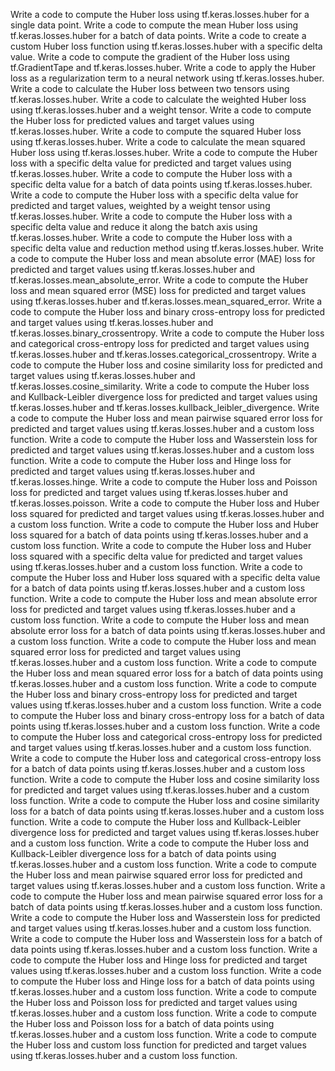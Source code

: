 Write a code to compute the Huber loss using tf.keras.losses.huber for a single data point.
Write a code to compute the mean Huber loss using tf.keras.losses.huber for a batch of data points.
Write a code to create a custom Huber loss function using tf.keras.losses.huber with a specific delta value.
Write a code to compute the gradient of the Huber loss using tf.GradientTape and tf.keras.losses.huber.
Write a code to apply the Huber loss as a regularization term to a neural network using tf.keras.losses.huber.
Write a code to calculate the Huber loss between two tensors using tf.keras.losses.huber.
Write a code to calculate the weighted Huber loss using tf.keras.losses.huber and a weight tensor.
Write a code to compute the Huber loss for predicted values and target values using tf.keras.losses.huber.
Write a code to compute the squared Huber loss using tf.keras.losses.huber.
Write a code to calculate the mean squared Huber loss using tf.keras.losses.huber.
Write a code to compute the Huber loss with a specific delta value for predicted and target values using tf.keras.losses.huber.
Write a code to compute the Huber loss with a specific delta value for a batch of data points using tf.keras.losses.huber.
Write a code to compute the Huber loss with a specific delta value for predicted and target values, weighted by a weight tensor using tf.keras.losses.huber.
Write a code to compute the Huber loss with a specific delta value and reduce it along the batch axis using tf.keras.losses.huber.
Write a code to compute the Huber loss with a specific delta value and reduction method using tf.keras.losses.huber.
Write a code to compute the Huber loss and mean absolute error (MAE) loss for predicted and target values using tf.keras.losses.huber and tf.keras.losses.mean_absolute_error.
Write a code to compute the Huber loss and mean squared error (MSE) loss for predicted and target values using tf.keras.losses.huber and tf.keras.losses.mean_squared_error.
Write a code to compute the Huber loss and binary cross-entropy loss for predicted and target values using tf.keras.losses.huber and tf.keras.losses.binary_crossentropy.
Write a code to compute the Huber loss and categorical cross-entropy loss for predicted and target values using tf.keras.losses.huber and tf.keras.losses.categorical_crossentropy.
Write a code to compute the Huber loss and cosine similarity loss for predicted and target values using tf.keras.losses.huber and tf.keras.losses.cosine_similarity.
Write a code to compute the Huber loss and Kullback-Leibler divergence loss for predicted and target values using tf.keras.losses.huber and tf.keras.losses.kullback_leibler_divergence.
Write a code to compute the Huber loss and mean pairwise squared error loss for predicted and target values using tf.keras.losses.huber and a custom loss function.
Write a code to compute the Huber loss and Wasserstein loss for predicted and target values using tf.keras.losses.huber and a custom loss function.
Write a code to compute the Huber loss and Hinge loss for predicted and target values using tf.keras.losses.huber and tf.keras.losses.hinge.
Write a code to compute the Huber loss and Poisson loss for predicted and target values using tf.keras.losses.huber and tf.keras.losses.poisson.
Write a code to compute the Huber loss and Huber loss squared for predicted and target values using tf.keras.losses.huber and a custom loss function.
Write a code to compute the Huber loss and Huber loss squared for a batch of data points using tf.keras.losses.huber and a custom loss function.
Write a code to compute the Huber loss and Huber loss squared with a specific delta value for predicted and target values using tf.keras.losses.huber and a custom loss function.
Write a code to compute the Huber loss and Huber loss squared with a specific delta value for a batch of data points using tf.keras.losses.huber and a custom loss function.
Write a code to compute the Huber loss and mean absolute error loss for predicted and target values using tf.keras.losses.huber and a custom loss function.
Write a code to compute the Huber loss and mean absolute error loss for a batch of data points using tf.keras.losses.huber and a custom loss function.
Write a code to compute the Huber loss and mean squared error loss for predicted and target values using tf.keras.losses.huber and a custom loss function.
Write a code to compute the Huber loss and mean squared error loss for a batch of data points using tf.keras.losses.huber and a custom loss function.
Write a code to compute the Huber loss and binary cross-entropy loss for predicted and target values using tf.keras.losses.huber and a custom loss function.
Write a code to compute the Huber loss and binary cross-entropy loss for a batch of data points using tf.keras.losses.huber and a custom loss function.
Write a code to compute the Huber loss and categorical cross-entropy loss for predicted and target values using tf.keras.losses.huber and a custom loss function.
Write a code to compute the Huber loss and categorical cross-entropy loss for a batch of data points using tf.keras.losses.huber and a custom loss function.
Write a code to compute the Huber loss and cosine similarity loss for predicted and target values using tf.keras.losses.huber and a custom loss function.
Write a code to compute the Huber loss and cosine similarity loss for a batch of data points using tf.keras.losses.huber and a custom loss function.
Write a code to compute the Huber loss and Kullback-Leibler divergence loss for predicted and target values using tf.keras.losses.huber and a custom loss function.
Write a code to compute the Huber loss and Kullback-Leibler divergence loss for a batch of data points using tf.keras.losses.huber and a custom loss function.
Write a code to compute the Huber loss and mean pairwise squared error loss for predicted and target values using tf.keras.losses.huber and a custom loss function.
Write a code to compute the Huber loss and mean pairwise squared error loss for a batch of data points using tf.keras.losses.huber and a custom loss function.
Write a code to compute the Huber loss and Wasserstein loss for predicted and target values using tf.keras.losses.huber and a custom loss function.
Write a code to compute the Huber loss and Wasserstein loss for a batch of data points using tf.keras.losses.huber and a custom loss function.
Write a code to compute the Huber loss and Hinge loss for predicted and target values using tf.keras.losses.huber and a custom loss function.
Write a code to compute the Huber loss and Hinge loss for a batch of data points using tf.keras.losses.huber and a custom loss function.
Write a code to compute the Huber loss and Poisson loss for predicted and target values using tf.keras.losses.huber and a custom loss function.
Write a code to compute the Huber loss and Poisson loss for a batch of data points using tf.keras.losses.huber and a custom loss function.
Write a code to compute the Huber loss and custom loss function for predicted and target values using tf.keras.losses.huber and a custom loss function.